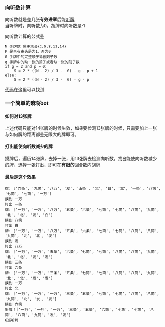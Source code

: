 ### 向听数计算

向听数就是差几张**有效进章**后能[听牌](https://baike.baidu.com/item/%E5%90%AC%E7%89%8C/11035712?fr=aladdin)  
当听牌时，向听数为0，胡牌时向听数是-1

向听数计算的公式是
```
N 手牌数 属于集合{2,5,8,11,14}
P 是否有雀头是为1，否为0
G 手牌中的完整顺子或者刻子数
g 手牌中的缺一张的顺子或者缺一张的刻子数
if g = 2 and p = 0:
    S = 2 * ((N - 2) / 3 -  G) - g - p + 1  
else: 
    S = 2 * ((N - 2) / 3 -  G) - g - p
```
[代码](https://github.com/mmooyyii/mmooyyii/blob/master/code/mahjong_bot.py)在这里可以找到

### 一个简单的麻将bot

#### 如何对13张牌
上述代码只能对14张牌的时候生效，如果要检测13张牌的时候，只需要加上一张与如何牌的距离都是无限大的牌即可。

#### 打出能使向听数减少的牌
摸牌后，遍历14张牌，去掉一张，用13张牌去检测向听数，找出能使向听数减少的牌，选择一张打出，即可在**有限的**回合数内胡牌

#### 最后是这个效果
```
牌: ['六条', '九筒', '八万', '发', '五条', '北', '白', '北', '一条', '八筒', '七筒', '七筒', '一万'] 
摸到 一万 
打出 一条 
牌: ['一万', '一万', '八万', '五条', '六条', '七筒', '七筒', '八筒', '九筒', '北', '北', '发', '白'] 
摸到 八筒 
打出 白 
牌: ['一万', '一万', '八万', '五条', '六条', '七筒', '七筒', '八筒', '八筒', '九筒', '北', '北', '发'] 
摸到 发 
打出 八万 
牌: ['一万', '一万', '五条', '六条', '七筒', '七筒', '八筒', '八筒', '九筒', '北', '北', '发', '发'] 
摸到 三条 
打出 六条 
牌: ['一万', '一万', '三条', '五条', '七筒', '七筒', '八筒', '八筒', '九筒', '北', '北', '发', '发'] 
摸到 一万 
打出 北 
牌: ['一万', '一万', '一万', '三条', '五条', '七筒', '七筒', '八筒', '八筒', '九筒', '北', '发', '发'] 
摸到 六筒 
听牌！['一万', '一万', '一万', '三条', '五条', '六筒', '七筒', '七筒', '八筒', '八筒', '九筒', '发', '发']
6巡听牌
```